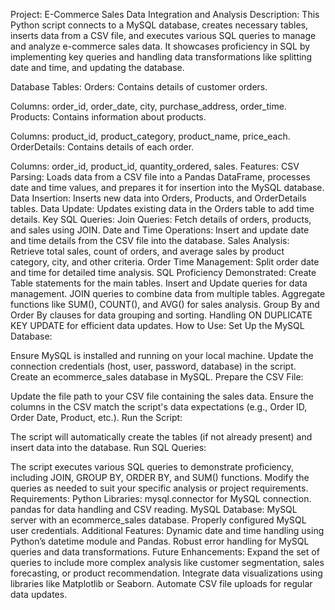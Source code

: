 
Project: E-Commerce Sales Data Integration and Analysis
Description:
This Python script connects to a MySQL database, creates necessary tables, inserts data from a CSV file, and executes various SQL queries to manage and analyze e-commerce sales data. It showcases proficiency in SQL by implementing key queries and handling data transformations like splitting date and time, and updating the database.

Database Tables:
Orders: Contains details of customer orders.

Columns: order_id, order_date, city, purchase_address, order_time.
Products: Contains information about products.

Columns: product_id, product_category, product_name, price_each.
OrderDetails: Contains details of each order.

Columns: order_id, product_id, quantity_ordered, sales.
Features:
CSV Parsing: Loads data from a CSV file into a Pandas DataFrame, processes date and time values, and prepares it for insertion into the MySQL database.
Data Insertion: Inserts new data into Orders, Products, and OrderDetails tables.
Data Update: Updates existing data in the Orders table to add time details.
Key SQL Queries:
Join Queries:
Fetch details of orders, products, and sales using JOIN.
Date and Time Operations:
Insert and update date and time details from the CSV file into the database.
Sales Analysis:
Retrieve total sales, count of orders, and average sales by product category, city, and other criteria.
Order Time Management:
Split order date and time for detailed time analysis.
SQL Proficiency Demonstrated:
Create Table statements for the main tables.
Insert and Update queries for data management.
JOIN queries to combine data from multiple tables.
Aggregate functions like SUM(), COUNT(), and AVG() for sales analysis.
Group By and Order By clauses for data grouping and sorting.
Handling ON DUPLICATE KEY UPDATE for efficient data updates.
How to Use:
Set Up the MySQL Database:

Ensure MySQL is installed and running on your local machine.
Update the connection credentials (host, user, password, database) in the script.
Create an ecommerce_sales database in MySQL.
Prepare the CSV File:

Update the file path to your CSV file containing the sales data.
Ensure the columns in the CSV match the script's data expectations (e.g., Order ID, Order Date, Product, etc.).
Run the Script:

The script will automatically create the tables (if not already present) and insert data into the database.
Run SQL Queries:

The script executes various SQL queries to demonstrate proficiency, including JOIN, GROUP BY, ORDER BY, and SUM() functions.
Modify the queries as needed to suit your specific analysis or project requirements.
Requirements:
Python Libraries:
mysql.connector for MySQL connection.
pandas for data handling and CSV reading.
MySQL Database:
MySQL server with an ecommerce_sales database.
Properly configured MySQL user credentials.
Additional Features:
Dynamic date and time handling using Python’s datetime module and Pandas.
Robust error handling for MySQL queries and data transformations.
Future Enhancements:
Expand the set of queries to include more complex analysis like customer segmentation, sales forecasting, or product recommendation.
Integrate data visualizations using libraries like Matplotlib or Seaborn.
Automate CSV file uploads for regular data updates.
